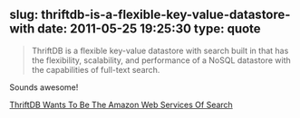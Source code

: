 slug: thriftdb-is-a-flexible-key-value-datastore-with
date: 2011-05-25 19:25:30
type: quote
---

> ThriftDB is a flexible key-value datastore with search built in that has the flexibility, scalability, and performance of a NoSQL datastore with the capabilities of full-text search.

Sounds awesome!

 [ThriftDB Wants To Be The Amazon Web Services Of Search](http://techcrunch.com/2011/05/24/thriftdb-wants-to-be-the-amazon-web-services-of-search/?utm_source=feedburner&utm_medium=feed&utm_campaign=Feed%3A+Techcrunch+%28TechCrunch%29)
